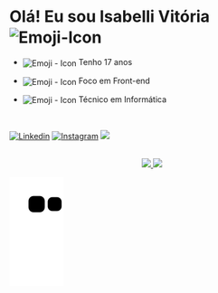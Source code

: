 <!--Apresentação-->
<h1> Olá! Eu sou Isabelli Vitória <img align='center' alt="Emoji-Icon" height="30px" width="30px" src="https://em-content.zobj.net/source/animated-noto-color-emoji/356/wilted-flower_1f940.gif">
</h1>

<!--Informações pessoais-->
- <img align='center' alt="Emoji - Icon" height="26px" width="26px" src="https://em-content.zobj.net/thumbs/120/apple/354/pushpin_1f4cc.png"> Tenho 17 anos
  
- <img align='center' alt="Emoji - Icon" height="26px" width="26px" src="https://em-content.zobj.net/thumbs/120/apple/354/woman-technologist_1f469-200d-1f4bb.png"> Foco em Front-end

- <img align='center' alt="Emoji - Icon" height="26px" width="26px" src="https://em-content.zobj.net/source/microsoft-teams/363/woman-student_1f469-200d-1f393.png"> Técnico em Informática

</br>

<!--Redes Sociais-->
[![Linkedin](https://img.shields.io/badge/LinkedIn-0077B5?style=for-the-badge&logo=linkedin&logoColor=white
)](https://www.linkedin.com/in/isabelli-vit%C3%B3ria-37514a20b/)
[![Instagram](https://img.shields.io/badge/Instagram-E4405F?style=for-the-badge&logo=instagram&logoColor=white
)](https://www.instagram.com/unow.iv/?next=%2F)
<a href = "mailto:isabelliv797@gmail.com" target="_blank"><img src="https://img.shields.io/badge/Gmail-D14836?style=for-the-badge&logo=gmail&logoColor=white" target="_blank"></a>

</br>
<!-- Dados do GitHub -->
<div align='center'>
    <a href="https://github.com/zMaffezzoli">
    <img height="150em" src="https://github-readme-stats-sigma-five.vercel.app/api?username=unowiv&show_icons=true&theme=dark&include_all_commits=true&count_private=true"/>
    <img height="140em" src="https://github-readme-stats-sigma-five.vercel.app/api/top-langs/?username=unowiv&layout=compact&langs_count=7&theme=dark">
    </a>
</div>

<!--Cobrinha-->
![Snake animation](https://github.com/unowiv/unowiv/blob/output/github-contribution-grid-snake.svg)

